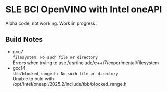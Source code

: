 # SLE BCI OpenVINO with Intel oneAPI

Alpha code, not working. Work in progress.

## Build Notes

* gcc7 \
`filesystem: No such file or directory` \
Errors when trying to use /usr/include/c++/7/experimental/filesystem
* gcc14 \
`tbb/blocked_range.h: No such file or directory` \
Unable to buld with /opt/intel/oneapi/2025.2/include/tbb/blocked_range.h
